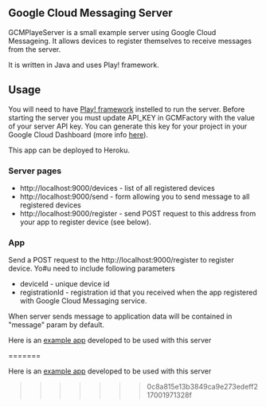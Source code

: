 Google Cloud Messaging Server
-----------------------------

GCMPlayeServer is a small example server using Google Cloud Messageing. It allows devices to register themselves to
receive messages from the server.

It is written in Java and uses Play! framework.

Usage
-----------------------------
You will need to have [Play! framework](http://www.playframework.com/) instelled to run the server.
Before starting the server you must update API_KEY in GCMFactory with the value of your server API key.  You can generate this key
for your project in your Google Cloud Dashboard (more info [here](http://developer.android.com/google/gcm/gs.html)).

This app can be deployed to Heroku.

### Server pages

*   http://localhost:9000/devices - list of all registered devices
*   http://localhost:9000/send - form allowing you to send message to all registered devices
*   http://localhost:9000/register - send POST request to this address from your app to register device (see below).

### App

Send a POST request to the http://localhost:9000/register to register device. Yo#u need to include following parameters

*   deviceId - unique device id
*   registrationId - registration id that you received when the app registered with Google Cloud Messaging service.

When server sends message to application data will be contained in "message" param by default.

Here is an [example app](https://github.com/gregttn/GCMDemoAndroidApp) developed to be used with this server

=======

Here is an [example app](https://github.com/gregttn/GCMDemoAndroidApp) developed to be used with this server 

>>>>>>> 0c8a815e13b3849ca9e273edeff217001971328f
